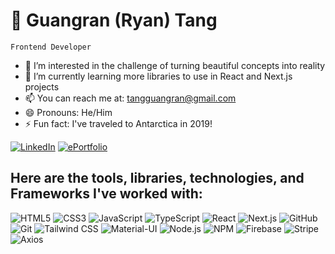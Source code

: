 # 🚀 Guangran (Ryan) Tang 
` Frontend Developer `

- 👀 I’m interested in the challenge of turning beautiful concepts into reality
- 🌱 I’m currently learning more libraries to use in React and Next.js projects
- 📫 You can reach me at: tangguangran@gmail.com
- 😄 Pronouns: He/Him
- ⚡ Fun fact: I've traveled to Antarctica in 2019!

[![LinkedIn](https://img.shields.io/badge/LinkedIn-0077B5?style=for-the-badge&logo=linkedin&logoColor=white)](https://www.linkedin.com/in/ryantanggr/)
[![ePortfolio](https://img.shields.io/badge/ePortfolio-FF5722?style=for-the-badge&logo=firefox-browser&logoColor=white)](https://www/ryantanggr.com)

## Here are the tools, libraries, technologies, and Frameworks I've worked with:

![HTML5](https://img.shields.io/badge/HTML5-E34F26?style=for-the-badge&logo=html5&logoColor=white)
![CSS3](https://img.shields.io/badge/CSS3-1572B6?style=for-the-badge&logo=css3&logoColor=white)
![JavaScript](https://img.shields.io/badge/JavaScript-F7DF1E?style=for-the-badge&logo=javascript&logoColor=black)
![TypeScript](https://img.shields.io/badge/TypeScript-007ACC?style=for-the-badge&logo=typescript&logoColor=white)
![React](https://img.shields.io/badge/React-61DAFB?style=for-the-badge&logo=react&logoColor=black)
![Next.js](https://img.shields.io/badge/Next.js-000000?style=for-the-badge&logo=nextdotjs&logoColor=white)
![GitHub](https://img.shields.io/badge/GitHub-181717?style=for-the-badge&logo=github&logoColor=white)
![Git](https://img.shields.io/badge/Git-F05032?style=for-the-badge&logo=git&logoColor=white)
![Tailwind CSS](https://img.shields.io/badge/Tailwind%20CSS-06B6D4?style=for-the-badge&logo=tailwindcss&logoColor=white)
![Material-UI](https://img.shields.io/badge/Material--UI-0081CB?style=for-the-badge&logo=mui&logoColor=white)
![Node.js](https://img.shields.io/badge/Node.js-339933?style=for-the-badge&logo=nodedotjs&logoColor=white)
![NPM](https://img.shields.io/badge/NPM-CB3837?style=for-the-badge&logo=npm&logoColor=white)
![Firebase](https://img.shields.io/badge/Firebase-FFCA28?style=for-the-badge&logo=firebase&logoColor=black)
![Stripe](https://img.shields.io/badge/Stripe-008CDD?style=for-the-badge&logo=stripe&logoColor=white)
![Axios](https://img.shields.io/badge/Axios-5A29E4?style=for-the-badge&logo=axios&logoColor=white)

<!---
Meji3011/Meji3011 is a ✨ special ✨ repository because its `README.md` (this file) appears on your GitHub profile.
You can click the Preview link to take a look at your changes.
--->
